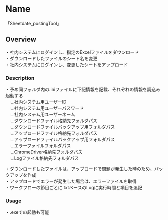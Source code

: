 # Name  
「Sheetdate_postingTool」  


## Overview  
・社内システムにログインし、指定のExcelファイルをダウンロード  
・ダウンロードしたファイルのシート名を変更  
・社内システムにログインし、変更したシートをアップロード  


### Description  
・予め同フォルダ内の.iniファイルに下記情報を記載、それぞれの情報を読込み起動する  
　∟社内システム用ユーザーID  
　∟社内システム用ユーザーパスワード  
　∟社内システム用ユーザーネーム  
　∟ダウンロードファイル格納先フォルダパス  
　∟ダウンロードファイルバックアップ用フォルダパス  
　∟アップロードファイル格納先フォルダパス  
　∟アップロードファイルバックアップ用フォルダパス  
　∟エラーファイルフォルダパス  
　∟ChromeDriver格納先フォルダパス  
　∟Logファイル格納先フォルダパス  

・ダウンロードしたファイルは、アップロードで問題が発生した時のため、バックアップを作成  
・アップロードでエラーが発生した場合は、エラーファイルを取得  
・ワークフローの節目ごとに.txtベースのLogに実行時間と項目を追記  

### Usage  
・.exeでの起動も可能  
